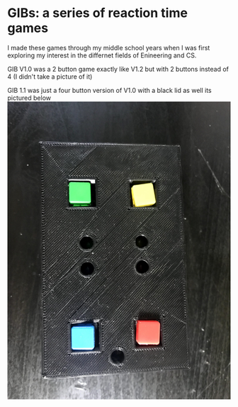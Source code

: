 # GIBs: a series of reaction time games

I made these games through my middle school years when I was first exploring my interest in the differnet fields of Enineering and CS. 

GIB V1.0 was a 2 button game exactly like V1.2 but with 2 buttons instead of 4 (I didn't take a picture of it)

GIB 1.1 was just a four button version of V1.0 with a black lid as well its pictured below
![GIB V1.1](/assets/GIB_V1.1.jpg)
